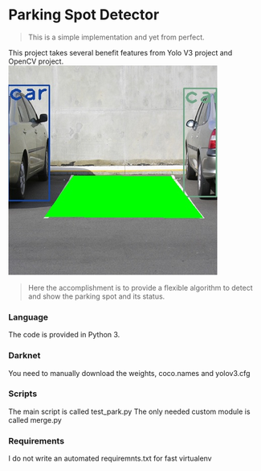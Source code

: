 # Parking Spot Detector

> This is a simple implementation and yet from perfect.
 
This project takes several benefit features from Yolo V3 project and OpenCV project.
![Image of Yaktocat](t_yolo.jpg)
> Here the accomplishment is to provide a flexible algorithm to detect and show the parking spot and its status. 

### Language
The code is provided in Python 3.

### Darknet
You need to manually download the weights, coco.names and yolov3.cfg 

### Scripts
The main script is called test_park.py
The only needed custom module is called merge.py

### Requirements
I do not write an automated requiremnts.txt for fast virtualenv 
